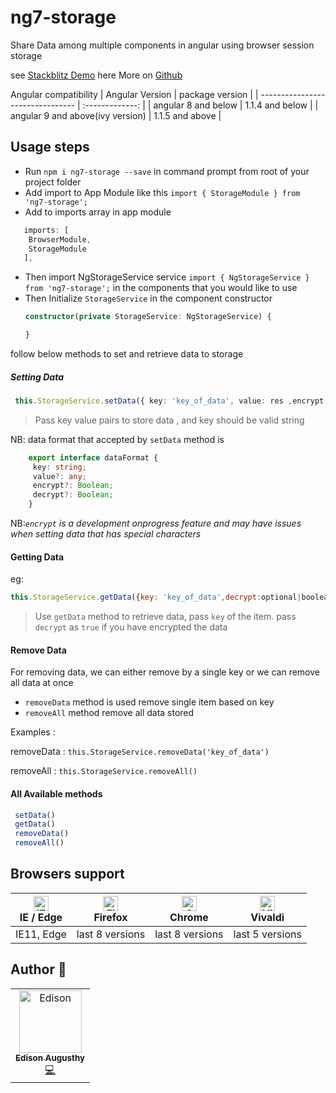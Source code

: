 # ng7-storage

Share Data among multiple components in angular using browser session storage

 see [Stackblitz Demo](https://stackblitz.com/edit/ng-storage-sample) here
 More on [Github](https://github.com/edisonaugusthy/ng-storage)

Angular compatibility
| Angular Version                  | package version |
| -------------------------------- | :-------------: |
| angular 8 and below              | 1.1.4 and below |
| angular 9 and above(ivy version) | 1.1.5 and above |

## Usage steps
 - Run `npm i ng7-storage --save` in command prompt from root of your project folder
 - Add import to App Module like this `import { StorageModule } from 'ng7-storage';`
 - Add to imports array in app module

  ```ts
     imports: [
      BrowserModule,
      StorageModule
     ],
 ```

- Then import NgStorageService service `import { NgStorageService } from 'ng7-storage';` in the components that you would like to use
- Then Initialize `StorageService` in the component constructor
    ```ts
    constructor(private StorageService: NgStorageService) {

    }
   ```

follow below methods to set and retrieve data to storage
##### Setting Data

```ts
 this.StorageService.setData({ key: 'key_of_data', value: res ,encrypt:optional|boolean})
 ```

  >Pass key value pairs to store data , and key should be  valid string


 NB: data format that accepted by `setData` method is
```ts
    export interface dataFormat {
     key: string;
     value?: any;
     encrypt?: Boolean;
     decrypt?: Boolean;
    }
  ```

NB:*`encrypt` is a development onprogress feature and may have issues when setting data that has special characters*

#### Getting Data

eg:
 ```js
 this.StorageService.getData({key: 'key_of_data',decrypt:optional|boolean})
 ```

>Use `getData` method to retrieve data, pass `key` of the item. pass `decrypt` as `true` if you have encrypted the data


#### Remove Data

 For removing data, we can either remove by a single key or we can remove all data at once

 - `removeData` method is used remove single item based on key
 - `removeAll` method remove all data stored

 Examples :

 removeData : `this.StorageService.removeData('key_of_data')`

 removeAll : `this.StorageService.removeAll()`

#### All Available methods
```ts
 setData()
 getData()
 removeData()
 removeAll()
 ```

## Browsers support

| [<img src="https://raw.githubusercontent.com/alrra/browser-logos/master/src/edge/edge_48x48.png" alt="IE / Edge" width="24px" height="24px" />](http://godban.github.io/browsers-support-badges/)</br>IE / Edge | [<img src="https://raw.githubusercontent.com/alrra/browser-logos/master/src/firefox/firefox_48x48.png" alt="Firefox" width="24px" height="24px" />](http://godban.github.io/browsers-support-badges/)</br>Firefox | [<img src="https://raw.githubusercontent.com/alrra/browser-logos/master/src/chrome/chrome_48x48.png" alt="Chrome" width="24px" height="24px" />](http://godban.github.io/browsers-support-badges/)</br>Chrome | [<img src="https://raw.githubusercontent.com/alrra/browser-logos/master/src/vivaldi/vivaldi_48x48.png" alt="Vivaldi" width="24px" height="24px" />](http://godban.github.io/browsers-support-badges/)</br>Vivaldi |
| --------------------------------------------------------------------------------------------------------------------------------------------------------------------------------------------------------------- | ----------------------------------------------------------------------------------------------------------------------------------------------------------------------------------------------------------------- | ------------------------------------------------------------------------------------------------------------------------------------------------------------------------------------------------------------- | ----------------------------------------------------------------------------------------------------------------------------------------------------------------------------------------------------------------- |
| IE11, Edge                                                                                                                                                                                                      | last 8 versions                                                                                                                                                                                                   | last 8 versions                                                                                                                                                                                               | last 5 versions                                                                                                                                                                                                   |


## Author 🔮

<table>
  <tr>
    <td align="center"><a href="https://github.com/edisonaugusthy"><img src="https://github.com/edisonaugusthy.png?size=100" width="100px;" alt="Edison"/><br /><sub><b>Edison Augusthy</b></sub></a><br /><a href="https://github.com/edisonaugusthy/ng-storage/commits?author=edisonaugusthy" title="Edison">💻</a></td>

  </tr>

</table>
